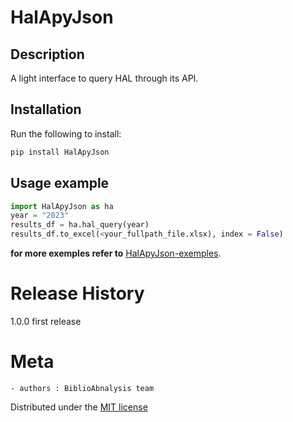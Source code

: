 # HalApyJson
## Description
A light interface to query HAL through its API.

## Installation
Run the following to install:
```python
pip install HalApyJson
```

## Usage example
```python
import HalApyJson as ha
year = "2023"
results_df = ha.hal_query(year)
results_df.to_excel(<your_fullpath_file.xlsx), index = False)
```
**for more exemples refer to** [HalApyJson-exemples](https://github.com/Bertin-fap/HalApyJson/Demo_HalApyJson.ipynb).


# Release History
1.0.0 first release


# Meta
	- authors : BiblioAbnalysis team

Distributed under the [MIT license](https://mit-license.org/)